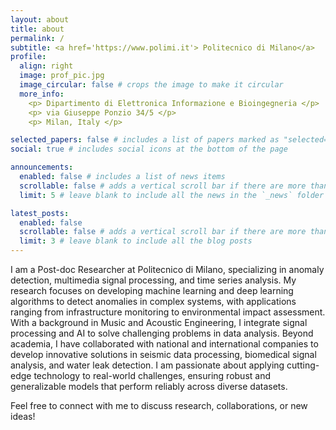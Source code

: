 ```yaml
---
layout: about
title: about
permalink: /
subtitle: <a href='https://www.polimi.it'> Politecnico di Milano</a>
profile:
  align: right
  image: prof_pic.jpg
  image_circular: false # crops the image to make it circular
  more_info: 
    <p> Dipartimento di Elettronica Informazione e Bioingegneria </p>
    <p> via Giuseppe Ponzio 34/5 </p>
    <p> Milan, Italy </p>

selected_papers: false # includes a list of papers marked as "selected={true}"
social: true # includes social icons at the bottom of the page

announcements:
  enabled: false # includes a list of news items
  scrollable: false # adds a vertical scroll bar if there are more than 3 news items
  limit: 5 # leave blank to include all the news in the `_news` folder

latest_posts:
  enabled: false
  scrollable: false # adds a vertical scroll bar if there are more than 3 new posts items
  limit: 3 # leave blank to include all the blog posts
---
```


I am a Post-doc Researcher at Politecnico di Milano, specializing in anomaly detection, multimedia signal processing, and time series analysis. My research focuses on developing machine learning and deep learning algorithms to detect anomalies in complex systems, with applications ranging from infrastructure monitoring to environmental impact assessment.
With a background in Music and Acoustic Engineering, I integrate signal processing and AI to solve challenging problems in data analysis. Beyond academia, I have collaborated with national and international companies to develop innovative solutions in seismic data processing, biomedical signal analysis, and water leak detection.
I am passionate about applying cutting-edge technology to real-world challenges, ensuring robust and generalizable models that perform reliably across diverse datasets.

Feel free to connect with me to discuss research, collaborations, or new ideas!